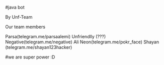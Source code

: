 #java bot

By Unf-Team

Our team members

Parsa(telegram.me/parsaalemi) 
Unfriendlly (???)
Negative(telegram.me/negative)
Ali Neon(telegram.me/pokr_face)
Shayan (telegram.me/shayan123hacker)


#we are super power  :D
